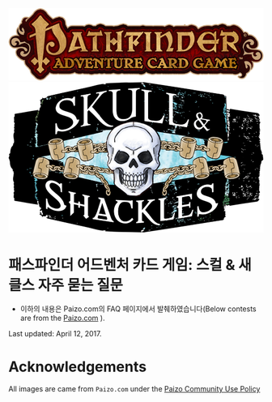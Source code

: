 ![Logo of PACG](../images/pacg.png) ![Logo of SnS](./images/sns.png)

패스파인더 어드벤처 카드 게임: 스컬 & 새클스 자주 묻는 질문
======================================================

* 이하의 내용은 Paizo.com의 FAQ 페이지에서 발췌하였습니다(Below contests are from the [Paizo.com](http://paizo.com/paizo/faq/v5748nruor1gu) ).

Last updated: April 12, 2017.

# Acknowledgements

All images are came from `Paizo.com` under the [Paizo Community Use Policy](http://paizo.com/paizo/about/communityuse)

